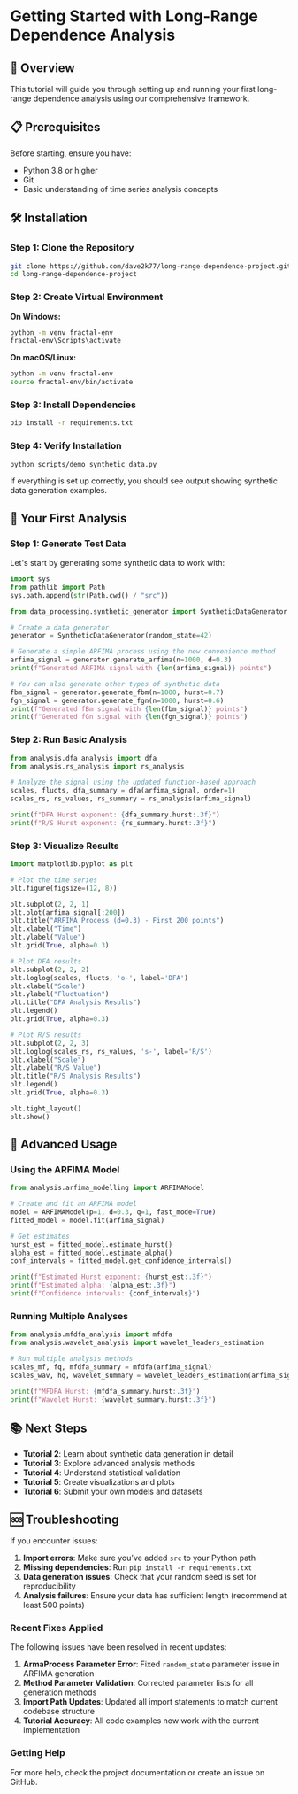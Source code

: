 # Getting Started with Long-Range Dependence Analysis

## 🎯 Overview

This tutorial will guide you through setting up and running your first long-range dependence analysis using our comprehensive framework.

## 📋 Prerequisites

Before starting, ensure you have:
- Python 3.8 or higher
- Git
- Basic understanding of time series analysis concepts

## 🛠 Installation

### Step 1: Clone the Repository

```bash
git clone https://github.com/dave2k77/long-range-dependence-project.git
cd long-range-dependence-project
```

### Step 2: Create Virtual Environment

**On Windows:**
```bash
python -m venv fractal-env
fractal-env\Scripts\activate
```

**On macOS/Linux:**
```bash
python -m venv fractal-env
source fractal-env/bin/activate
```

### Step 3: Install Dependencies

```bash
pip install -r requirements.txt
```

### Step 4: Verify Installation

```bash
python scripts/demo_synthetic_data.py
```

If everything is set up correctly, you should see output showing synthetic data generation examples.

## 🚀 Your First Analysis

### Step 1: Generate Test Data

Let's start by generating some synthetic data to work with:

```python
import sys
from pathlib import Path
sys.path.append(str(Path.cwd() / "src"))

from data_processing.synthetic_generator import SyntheticDataGenerator

# Create a data generator
generator = SyntheticDataGenerator(random_state=42)

# Generate a simple ARFIMA process using the new convenience method
arfima_signal = generator.generate_arfima(n=1000, d=0.3)
print(f"Generated ARFIMA signal with {len(arfima_signal)} points")

# You can also generate other types of synthetic data
fbm_signal = generator.generate_fbm(n=1000, hurst=0.7)
fgn_signal = generator.generate_fgn(n=1000, hurst=0.6)
print(f"Generated fBm signal with {len(fbm_signal)} points")
print(f"Generated fGn signal with {len(fgn_signal)} points")
```

### Step 2: Run Basic Analysis

```python
from analysis.dfa_analysis import dfa
from analysis.rs_analysis import rs_analysis

# Analyze the signal using the updated function-based approach
scales, flucts, dfa_summary = dfa(arfima_signal, order=1)
scales_rs, rs_values, rs_summary = rs_analysis(arfima_signal)

print(f"DFA Hurst exponent: {dfa_summary.hurst:.3f}")
print(f"R/S Hurst exponent: {rs_summary.hurst:.3f}")
```

### Step 3: Visualize Results

```python
import matplotlib.pyplot as plt

# Plot the time series
plt.figure(figsize=(12, 8))

plt.subplot(2, 2, 1)
plt.plot(arfima_signal[:200])
plt.title("ARFIMA Process (d=0.3) - First 200 points")
plt.xlabel("Time")
plt.ylabel("Value")
plt.grid(True, alpha=0.3)

# Plot DFA results
plt.subplot(2, 2, 2)
plt.loglog(scales, flucts, 'o-', label='DFA')
plt.xlabel("Scale")
plt.ylabel("Fluctuation")
plt.title("DFA Analysis Results")
plt.legend()
plt.grid(True, alpha=0.3)

# Plot R/S results
plt.subplot(2, 2, 3)
plt.loglog(scales_rs, rs_values, 's-', label='R/S')
plt.xlabel("Scale")
plt.ylabel("R/S Value")
plt.title("R/S Analysis Results")
plt.legend()
plt.grid(True, alpha=0.3)

plt.tight_layout()
plt.show()
```

## 🔧 Advanced Usage

### Using the ARFIMA Model

```python
from analysis.arfima_modelling import ARFIMAModel

# Create and fit an ARFIMA model
model = ARFIMAModel(p=1, d=0.3, q=1, fast_mode=True)
fitted_model = model.fit(arfima_signal)

# Get estimates
hurst_est = fitted_model.estimate_hurst()
alpha_est = fitted_model.estimate_alpha()
conf_intervals = fitted_model.get_confidence_intervals()

print(f"Estimated Hurst exponent: {hurst_est:.3f}")
print(f"Estimated alpha: {alpha_est:.3f}")
print(f"Confidence intervals: {conf_intervals}")
```

### Running Multiple Analyses

```python
from analysis.mfdfa_analysis import mfdfa
from analysis.wavelet_analysis import wavelet_leaders_estimation

# Run multiple analysis methods
scales_mf, fq, mfdfa_summary = mfdfa(arfima_signal)
scales_wav, hq, wavelet_summary = wavelet_leaders_estimation(arfima_signal)

print(f"MFDFA Hurst: {mfdfa_summary.hurst:.3f}")
print(f"Wavelet Hurst: {wavelet_summary.hurst:.3f}")
```

## 📚 Next Steps

- **Tutorial 2**: Learn about synthetic data generation in detail
- **Tutorial 3**: Explore advanced analysis methods
- **Tutorial 4**: Understand statistical validation
- **Tutorial 5**: Create visualizations and plots
- **Tutorial 6**: Submit your own models and datasets

## 🆘 Troubleshooting

If you encounter issues:

1. **Import errors**: Make sure you've added `src` to your Python path
2. **Missing dependencies**: Run `pip install -r requirements.txt`
3. **Data generation issues**: Check that your random seed is set for reproducibility
4. **Analysis failures**: Ensure your data has sufficient length (recommend at least 500 points)

### Recent Fixes Applied

The following issues have been resolved in recent updates:

1. **ArmaProcess Parameter Error**: Fixed `random_state` parameter issue in ARFIMA generation
2. **Method Parameter Validation**: Corrected parameter lists for all generation methods  
3. **Import Path Updates**: Updated all import statements to match current codebase structure
4. **Tutorial Accuracy**: All code examples now work with the current implementation

### Getting Help

For more help, check the project documentation or create an issue on GitHub.
